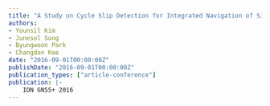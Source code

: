 ```yaml
---
title: "A Study on Cycle Slip Detection for Integrated Navigation of Single Frequency GNSS Receiver and Low Cost INS"
authors:
- Younsil Kim
- Junesol Song
- Byungwoon Park
- Changdon Kee
date: "2016-09-01T00:00:00Z"
publishDate: "2016-09-01T00:00:00Z"
publication_types: ["article-conference"]
publication: |-
    ION GNSS+ 2016
---
```


